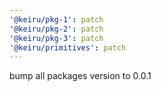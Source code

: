 ```yaml
---
'@keiru/pkg-1': patch
'@keiru/pkg-2': patch
'@keiru/pkg-3': patch
'@keiru/primitives': patch
---
```


bump all packages version to 0.0.1
